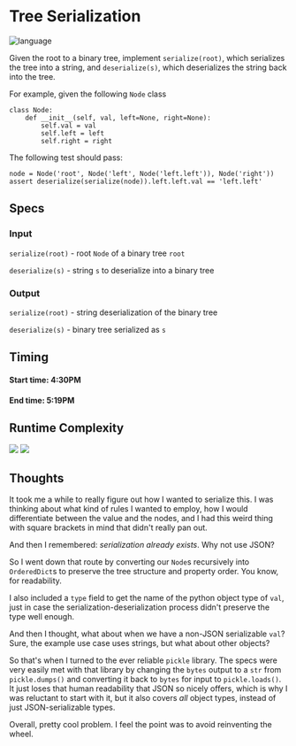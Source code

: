 # Tree Serialization

![language](https://img.shields.io/badge/python-3.7.3-orange.svg?cacheSeconds=2592000)

Given the root to a binary tree, implement `serialize(root)`, which serializes the tree into a string, and `deserialize(s)`, which deserializes the string back into the tree.

For example, given the following `Node` class

```
class Node:
    def __init__(self, val, left=None, right=None):
        self.val = val
        self.left = left
        self.right = right
```

The following test should pass:

```
node = Node('root', Node('left', Node('left.left')), Node('right'))
assert deserialize(serialize(node)).left.left.val == 'left.left'
```

## Specs

### Input

`serialize(root)` - root `Node` of a binary tree `root`

`deserialize(s)` - string `s` to deserialize into a binary tree

### Output

`serialize(root)` - string deserialization of the binary tree

`deserialize(s)` - binary tree serialized as `s`

## Timing

#### Start time: 4:30PM
<!--- Work happens here -->
#### End time: 5:19PM

## Runtime Complexity

<img src="https://latex.codecogs.com/gif.latex?serialize%20-%20O\left(n\right)" />
<img src="https://latex.codecogs.com/gif.latex?deserialize%20-%20O\left(n\right)" />

## Thoughts
It took me a while to really figure out how I wanted to serialize this. I was thinking about what kind of rules I wanted to employ, how I would differentiate between the value and the nodes, and I had this weird thing with square brackets in mind that didn't really pan out.

And then I remembered: _serialization already exists_. Why not use JSON?

So I went down that route by converting our `Node`s recursively into `OrderedDict`s to preserve the tree structure and property order. You know, for readability.

I also included a `type` field to get the name of the python object type of `val`, just in case the serialization-deserialization process didn't preserve the type well enough.

And then I thought, what about when we have a non-JSON serializable `val`? Sure, the example use case uses strings, but what about other objects?

So that's when I turned to the ever reliable `pickle` library. The specs were very easily met with that library by changing the `bytes` output to a `str` from `pickle.dumps()` and converting it back to `bytes` for input to `pickle.loads()`. It just loses that human readability that JSON so nicely offers, which is why I was reluctant to start with it, but it also covers _all_ object types, instead of just JSON-serializable types.

Overall, pretty cool problem. I feel the point was to avoid reinventing the wheel.